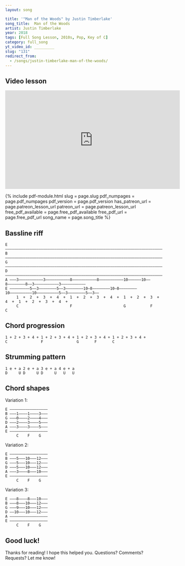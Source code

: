 ```yaml
---
layout: song

title: '"Man of the Woods" by Justin Timberlake'
song_title:  Man of the Woods
artist: Justin Timberlake
year: 2018
tags: [Full Song Lesson, 2010s, Pop, Key of C]
category: full_song
yt_video_id: _________
slug: "131"
redirect_from:
  - /songs/justin-timberlake-man-of-the-woods/
---
```


## Video lesson

<iframe width="560" height="315" src="https://www.youtube.com/embed/PAsqI4UN_lE?showinfo=0" frameborder="0" allowfullscreen></iframe>


{% include pdf-module.html slug = page.slug pdf_numpages = page.pdf_numpages pdf_version = page.pdf_version has_patreon_url = page.patreon_lesson_url patreon_url = page.patreon_lesson_url free_pdf_available = page.free_pdf_available free_pdf_url = page.free_pdf_url song_name = page.song_title %}

## Bassline riff

    E –––––––––––––––––––––––––––––––––––––––––––––––––––––––––––––––––––––––––––––––––––––––––––––––––––
    B –––––––––––––––––––––––––––––––––––––––––––––––––––––––––––––––––––––––––––––––––––––––––––––––––––
    G –––––––––––––––––––––––––––––––––––––––––––––––––––––––––––––––––––––––––––––––––––––––––––––––––––
    D –––––––––––––––––––––––––––––––––––––––––––––––––––––––––––––––––––––––––––––––––––––––––––––––––––
    A –––3–––––––––––3–––––––––––8–––––––––––8–––––––––––10––––––10––8––––––––8––3–––––––––––3–––––––––––
    E –––––––––5––3––––––––5––3––––––––10–8––––––––10–8––––––––10––––––––––10––––––––––5––3––––––––5––3––
         1  +  2  +  3  +  4  +  1  +  2  +  3  +  4  +  1  +  2  +  3  +  4  +  1  +  2  +  3  +  4  +
         C                       F                       G           F           C

## Chord progression

    1 + 2 + 3 + 4 + 1 + 2 + 3 + 4 + 1 + 2 + 3 + 4 + 1 + 2 + 3 + 4 +
    C               F               G       F       C

## Strumming pattern

    1 e + a 2 e + a 3 e + a 4 e + a
    D     U D     U D     U   U   U

## Chord shapes

Variation 1:

    E –––––––––––––––––
    B –––1––––1––––3–––
    G –––0––––2––––4–––
    D –––2––––3––––5–––
    A –––3––––3––––5–––
    E –––––––––––––––––
         C    F    G

Variation 2:

    E –––––––––––––––––
    B –––5–––10–––12–––
    G –––5–––10–––12–––
    D –––5–––10–––12–––
    A –––3––––8–––10–––
    E –––––––––––––––––
         C    F    G

Variation 3:

    E –––8––––8–––10–––
    B –––8–––10–––12–––
    G –––9–––10–––12–––
    D ––10–––10–––12–––
    A –––––––––––––––––
    E –––––––––––––––––
         C    F    G

## Good luck!

Thanks for reading! I hope this helped you. Questions? Comments? Requests? Let me know!
